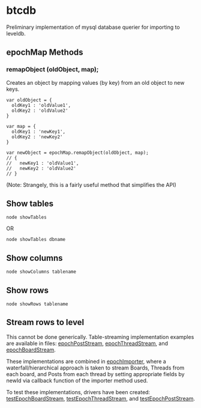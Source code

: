 btcdb
=====

Preliminary implementation of mysql database querier for importing to leveldb.


epochMap Methods
----------------

<h3>remapObject (oldObject, map);</h3>

Creates an object by mapping values (by key) from an old object to new keys.

~~~~
var oldObject = {
  oldKey1 : 'oldValue1',
  oldKey2 : 'oldValue2'
}

var map = {
  oldKey1 : 'newKey1',
  oldKey2 : 'newKey2'
}

var newObject = epochMap.remapObject(oldObject, map);
// {
//   newKey1 : 'oldValue1',
//   newKey2 : 'oldValue2'
// }
~~~~

(Note:  Strangely, this is a fairly useful method that simplifies the API)


Show tables
-----------

~~~~
node showTables
~~~~
OR
~~~~
node showTables dbname
~~~~

Show columns
------------

~~~~
node showColumns tablename
~~~~

Show rows
---------

~~~~
node showRows tablename
~~~~


Stream rows to level
--------------------

This cannot be done generically.  Table-streaming implementation examples are
available in files:  [epochPostStream](./epochPostStream.js),
[epochThreadStream](./epochThreadStream.js), and
[epochBoardStream](./epochBoardStream.js). 

These implementations are combined in [epochImporter](./epochImporter.js), where
a waterfall/hierarchical approach is taken to stream Boards, Threads from each
board, and Posts from each thread by setting appropriate fields by newId via
callback function of the importer method used.

To test these implementations, drivers have been created:
[testEpochBoardStream](./testEpochBoardStream.js),
[testEpochThreadStream](./testEpochThreadStream.js),
and [testEpochPostStream](./testEpochPostStream.js).
